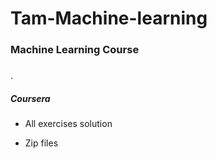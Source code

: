 # Tam-Machine-learning






### Machine Learning Course


#####

.
#####  Coursera


* All exercises solution



* Zip files






